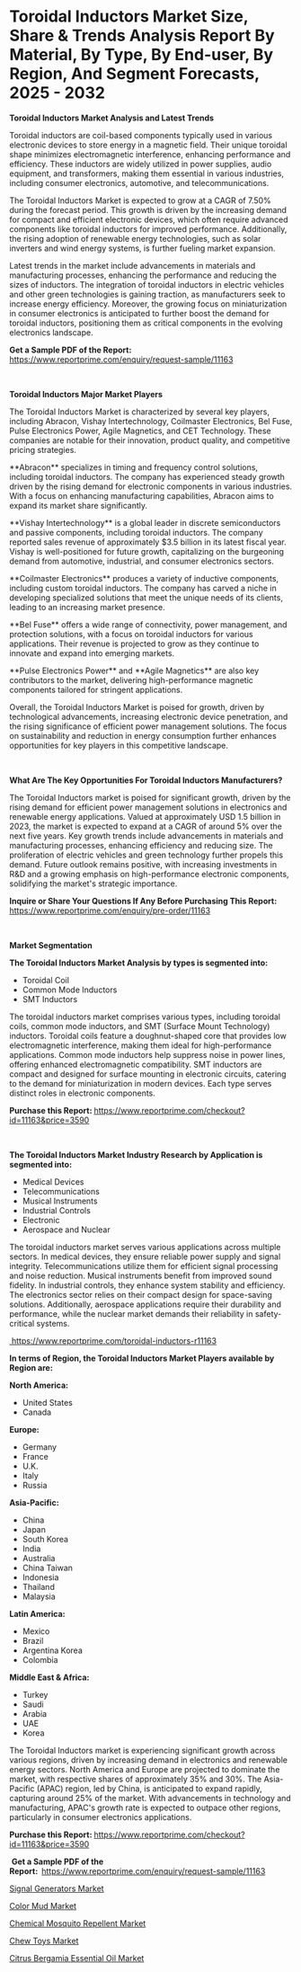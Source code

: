<p><h1>Toroidal Inductors Market Size, Share & Trends Analysis Report By Material, By Type, By End-user, By Region, And Segment Forecasts, 2025 - 2032</h1></p><p><strong>Toroidal Inductors Market Analysis and Latest Trends</strong></p>
<p><p>Toroidal inductors are coil-based components typically used in various electronic devices to store energy in a magnetic field. Their unique toroidal shape minimizes electromagnetic interference, enhancing performance and efficiency. These inductors are widely utilized in power supplies, audio equipment, and transformers, making them essential in various industries, including consumer electronics, automotive, and telecommunications.</p><p>The Toroidal Inductors Market is expected to grow at a CAGR of 7.50% during the forecast period. This growth is driven by the increasing demand for compact and efficient electronic devices, which often require advanced components like toroidal inductors for improved performance. Additionally, the rising adoption of renewable energy technologies, such as solar inverters and wind energy systems, is further fueling market expansion.</p><p>Latest trends in the market include advancements in materials and manufacturing processes, enhancing the performance and reducing the sizes of inductors. The integration of toroidal inductors in electric vehicles and other green technologies is gaining traction, as manufacturers seek to increase energy efficiency. Moreover, the growing focus on miniaturization in consumer electronics is anticipated to further boost the demand for toroidal inductors, positioning them as critical components in the evolving electronics landscape.</p></p>
<p><strong>Get a Sample PDF of the Report:&nbsp;</strong> <a href="https://www.reportprime.com/enquiry/request-sample/11163?utm_campaign=117&utm_medium=2&utm_source=Github&utm_content=ia&utm_term=20032025&utm_id=toroidal-inductors">https://www.reportprime.com/enquiry/request-sample/11163</a></p>
<p>&nbsp;</p>
<p><strong>Toroidal Inductors Major Market Players</strong></p>
<p><p>The Toroidal Inductors Market is characterized by several key players, including Abracon, Vishay Intertechnology, Coilmaster Electronics, Bel Fuse, Pulse Electronics Power, Agile Magnetics, and CET Technology. These companies are notable for their innovation, product quality, and competitive pricing strategies.</p><p>**Abracon** specializes in timing and frequency control solutions, including toroidal inductors. The company has experienced steady growth driven by the rising demand for electronic components in various industries. With a focus on enhancing manufacturing capabilities, Abracon aims to expand its market share significantly.</p><p>**Vishay Intertechnology** is a global leader in discrete semiconductors and passive components, including toroidal inductors. The company reported sales revenue of approximately $3.5 billion in its latest fiscal year. Vishay is well-positioned for future growth, capitalizing on the burgeoning demand from automotive, industrial, and consumer electronics sectors.</p><p>**Coilmaster Electronics** produces a variety of inductive components, including custom toroidal inductors. The company has carved a niche in developing specialized solutions that meet the unique needs of its clients, leading to an increasing market presence.</p><p>**Bel Fuse** offers a wide range of connectivity, power management, and protection solutions, with a focus on toroidal inductors for various applications. Their revenue is projected to grow as they continue to innovate and expand into emerging markets.</p><p>**Pulse Electronics Power** and **Agile Magnetics** are also key contributors to the market, delivering high-performance magnetic components tailored for stringent applications.</p><p>Overall, the Toroidal Inductors Market is poised for growth, driven by technological advancements, increasing electronic device penetration, and the rising significance of efficient power management solutions. The focus on sustainability and reduction in energy consumption further enhances opportunities for key players in this competitive landscape.</p></p>
<p>&nbsp;</p>
<p><strong>What Are The Key Opportunities For Toroidal Inductors Manufacturers?</strong></p>
<p><p>The Toroidal Inductors market is poised for significant growth, driven by the rising demand for efficient power management solutions in electronics and renewable energy applications. Valued at approximately USD 1.5 billion in 2023, the market is expected to expand at a CAGR of around 5% over the next five years. Key growth trends include advancements in materials and manufacturing processes, enhancing efficiency and reducing size. The proliferation of electric vehicles and green technology further propels this demand. Future outlook remains positive, with increasing investments in R&D and a growing emphasis on high-performance electronic components, solidifying the market's strategic importance.</p></p>
<p><strong>Inquire or Share Your Questions If Any Before Purchasing This Report:</strong> <a href="https://www.reportprime.com/enquiry/pre-order/11163?utm_campaign=117&utm_medium=2&utm_source=Github&utm_content=ia&utm_term=20032025&utm_id=toroidal-inductors">https://www.reportprime.com/enquiry/pre-order/11163</a></p>
<p>&nbsp;</p>
<p><strong>Market Segmentation</strong></p>
<p><strong>The Toroidal Inductors Market Analysis by types is segmented into:</strong></p>
<p><ul><li>Toroidal Coil</li><li>Common Mode Inductors</li><li>SMT Inductors</li></ul></p>
<p><p>The toroidal inductors market comprises various types, including toroidal coils, common mode inductors, and SMT (Surface Mount Technology) inductors. Toroidal coils feature a doughnut-shaped core that provides low electromagnetic interference, making them ideal for high-performance applications. Common mode inductors help suppress noise in power lines, offering enhanced electromagnetic compatibility. SMT inductors are compact and designed for surface mounting in electronic circuits, catering to the demand for miniaturization in modern devices. Each type serves distinct roles in electronic components.</p></p>
<p><strong>Purchase this Report:&nbsp;</strong><a href="https://www.reportprime.com/checkout?id=11163&price=3590&utm_campaign=117&utm_medium=2&utm_source=Github&utm_content=ia&utm_term=20032025&utm_id=toroidal-inductors">https://www.reportprime.com/checkout?id=11163&price=3590</a></p>
<p>&nbsp;</p>
<p><strong>The Toroidal Inductors Market Industry Research by Application is segmented into:</strong></p>
<p><ul><li>Medical Devices</li><li>Telecommunications</li><li>Musical Instruments</li><li>Industrial Controls</li><li>Electronic</li><li>Aerospace and Nuclear</li></ul></p>
<p><p>The toroidal inductors market serves various applications across multiple sectors. In medical devices, they ensure reliable power supply and signal integrity. Telecommunications utilize them for efficient signal processing and noise reduction. Musical instruments benefit from improved sound fidelity. In industrial controls, they enhance system stability and efficiency. The electronics sector relies on their compact design for space-saving solutions. Additionally, aerospace applications require their durability and performance, while the nuclear market demands their reliability in safety-critical systems.</p></p>
<p><a href="https://www.reportprime.com/toroidal-inductors-r11163?utm_campaign=117&utm_medium=2&utm_source=Github&utm_content=ia&utm_term=20032025&utm_id=toroidal-inductors">&nbsp;https://www.reportprime.com/toroidal-inductors-r11163</a></p>
<p><strong>In terms of Region, the Toroidal Inductors Market Players available by Region are:</strong></p>
<p>
    <p> <strong> North America: </strong>
        <ul>
            <li>United States</li>
            <li>Canada</li>
        </ul>
        </p> 
    <p> <strong> Europe: </strong>
        <ul>
            <li>Germany</li>
            <li>France</li>
            <li>U.K.</li>
            <li>Italy</li>
            <li>Russia</li>
        </ul>
        </p> 
    <p> <strong> Asia-Pacific: </strong>
        <ul>
            <li>China</li>
            <li>Japan</li>
            <li>South Korea</li>
            <li>India</li>
            <li>Australia</li>
            <li>China Taiwan</li>
            <li>Indonesia</li>
            <li>Thailand</li>
            <li>Malaysia</li>
        </ul>
        </p> 
    <p> <strong> Latin America: </strong>
        <ul>
            <li>Mexico</li>
            <li>Brazil</li>
            <li>Argentina Korea</li>
            <li>Colombia</li>
        </ul>
        </p> 
    <p> <strong> Middle East & Africa: </strong>
        <ul>
            <li>Turkey</li>
            <li>Saudi</li>
            <li>Arabia</li>
            <li>UAE</li>
            <li>Korea</li>
        </ul>
    </p>
    </p>
<p><p>The Toroidal Inductors market is experiencing significant growth across various regions, driven by increasing demand in electronics and renewable energy sectors. North America and Europe are projected to dominate the market, with respective shares of approximately 35% and 30%. The Asia-Pacific (APAC) region, led by China, is anticipated to expand rapidly, capturing around 25% of the market. With advancements in technology and manufacturing, APAC's growth rate is expected to outpace other regions, particularly in consumer electronics applications.</p></p>
<p><strong>Purchase this Report: </strong><a href="https://www.reportprime.com/checkout?id=11163&price=3590&utm_campaign=117&utm_medium=2&utm_source=Github&utm_content=ia&utm_term=20032025&utm_id=toroidal-inductors">https://www.reportprime.com/checkout?id=11163&price=3590</a></p>
<p>&nbsp;<strong>Get a Sample PDF of the Report:&nbsp;&nbsp;</strong><a href="https://www.reportprime.com/enquiry/request-sample/11163?utm_campaign=117&utm_medium=2&utm_source=Github&utm_content=ia&utm_term=20032025&utm_id=toroidal-inductors">https://www.reportprime.com/enquiry/request-sample/11163</a></p>
<p><strong></strong></p>
<p><p><a href="https://github.com/arneslullapq/Market-Research-Report-List-1/blob/main/signal-generators-market.md?utm_campaign=117&utm_medium=2&utm_source=Github&utm_content=ia&utm_term=20032025&utm_id=toroidal-inductors">Signal Generators Market</a></p><p><a href="https://github.com/AshikRahman991/Market-Research-Report-List-2/blob/main/color-mud-market.md?utm_campaign=117&utm_medium=2&utm_source=Github&utm_content=ia&utm_term=20032025&utm_id=toroidal-inductors">Color Mud Market</a></p><p><a href="https://github.com/arocasanzib6/Market-Research-Report-List-1/blob/main/chemical-mosquito-repellent-market.md?utm_campaign=117&utm_medium=2&utm_source=Github&utm_content=ia&utm_term=20032025&utm_id=toroidal-inductors">Chemical Mosquito Repellent Market</a></p><p><a href="https://github.com/mabutironaldo/Market-Research-Report-List-7/blob/main/chew-toys-market.md?utm_campaign=117&utm_medium=2&utm_source=Github&utm_content=ia&utm_term=20032025&utm_id=toroidal-inductors">Chew Toys Market</a></p><p><a href="https://github.com/guneycigdem35/Market-Research-Report-List-5/blob/main/citrus-bergamia-essential-oil-market.md?utm_campaign=117&utm_medium=2&utm_source=Github&utm_content=ia&utm_term=20032025&utm_id=toroidal-inductors">Citrus Bergamia Essential Oil Market</a></p></p>
